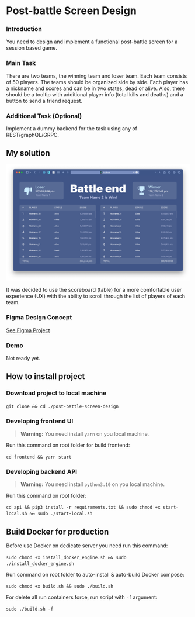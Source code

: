 # Post-battle Screen Design

### Introduction

You need to design and implement a functional post-battle screen for a session based game.

### Main Task
There are two teams, the winning team and loser team. Each team consists of 50 players.
The teams should be organized side by side. 
Each player has a nickname and scores and can be in two states, dead or alive. 
Also, there should be a tooltip with additional player info (total kills and deaths) and a button to send a friend request.

### Additional Task (Optional)
Implement a dummy backend for the task using any of REST/graphQL/GRPC.

## My solution

![Solution photo](./images/img.png)

It was decided to use the scoreboard (table) for a more comfortable user experience (UX) with the ability to scroll through the list of players of each team.

### Figma Design Concept

[See Figma Project](https://www.figma.com/file/NtSeuqvFEkkqwD5OYyEStB/Post-battle-screen?node-id=0%3A1&t=05zFtkKufIoTPmdm-1)

### Demo

Not ready yet.

## How to install project

### Download project to local machine

`git clone && cd ./post-battle-screen-design`

### Developing frontend UI

> **Warning:** You need install `yarn` on you local machine.

Run this command on root folder for build frontend: 

`cd frontend && yarn start`

### Developing backend API

> **Warning:** You need install `python3.10` on you local machine.

Run this command on root folder: 

`cd api && pip3 install -r requirements.txt && sudo chmod +x start-local.sh && sudo ./start-local.sh`

## Build Docker for production

Before use Docker on dedicate server you need run this command:

`sudo chmod +x install_docker_engine.sh && sudo ./install_docker_engine.sh`

Run command on root folder to auto-install & auto-build Docker compose: 

`sudo chmod +x build.sh && sudo ./build.sh`

For delete all run containers force, run script with `-f` argument:

`sudo ./build.sh -f`